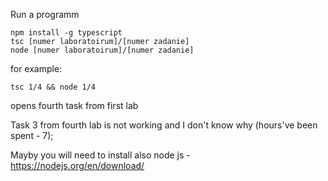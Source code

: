 Run a programm

```
npm install -g typescript
tsc [numer laboratoirum]/[numer zadanie]
node [numer laboratoirum]/[numer zadanie]
```

for example:

```
tsc 1/4 && node 1/4
```

opens fourth task from first lab

Task 3 from fourth lab is not working and I don't know why (hours've been spent - 7);

Mayby you will need to install also node js - https://nodejs.org/en/download/
